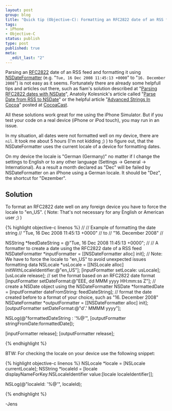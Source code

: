```yaml
--- 
layout: post
group: blog
title: "Quick tip (Objective-C): Formatting an RFC2822 date of an RSS feed using NSDateFormatter"
tags: 
- iPhone
- Objective-C
status: publish
type: post
published: true
meta: 
  _edit_last: "2"
---
```

Parsing an [RFC2822](http://www.faqs.org/rfcs/rfc2822.html) date of an RSS feed and formatting it using [NSDateFormatter](http://developer.apple.com/DOCUMENTATION/Cocoa/Reference/Foundation/Classes/NSDateFormatter_Class/index.html) (e.g. "`Tue, 16 Dec 2008 11:45:13 +0000`" to "`16. December 2008`") is not easy as it seems. Fortunately there are already some helpfull tips and articles out there, such as fiam's solution described at  "[Parsing RFC2822 dates with NSDate](http://fi.am/entry/parsing-rfc2822-dates-with-nsdate/)", Anatoliy Kolesnick's article called "[Parse Date from RSS to NSDate](http://blog.t-l-k.com/i-phone/2008/parse-date-from-rss)" or the helpful article "[Advanced Strings In Cocoa](http://cocoacast.com/?q=node/87)" posted at [CocoaCast](http://cocoacast.com/).

All these solutions work great for me using the iPhone Simulator. But if you test your code on a real device (iPhone or iPod touch), you may run in an issue.

<!--more-->

In my situation, all dates were not formatted well on my device, there are `nil`. It took me about 5 hours (I'm not kidding ;) ) to figure out, that the NSDateFormatter uses the current locale of a device for formatting dates.

On my device the locale is "German (Germany)" no matter if I change the settings to English or to any other language (Settings -> General -> International). As a result a month declared as "Dec" will be failed by NSDateFormatter on an iPhone using a German locale. It should be "Dez", the shortcut for "Dezember".

## Solution

To format an RFC2822 date well on any foreign device you have to force the locale to "en_US". ( Note: That's not necessary for any English or American user ;) )

{% highlight objective-c linenos %}
//
// Example of formatting the date string
// "Tue, 16 Dec 2008 11:45:13 +0000"
// to
// "16. December 2008"
//

NSString *feedDateString = @"Tue, 16 Dec 2008 11:45:13 +0000";
//
// A formatter to create a date using the RFC2822 date of a RSS feed
NSDateFormatter *inputFormatter = [[NSDateFormatter alloc] init];
// Note: We have to force the locale to "en_US" to avoid unexpected issues formatting data
NSLocale *usLocale = [[NSLocale alloc] initWithLocaleIdentifier:@"en_US"];
[inputFormatter setLocale: usLocale];
[usLocale release];
// set the format based on an RFC2822 date format
[inputFormatter setDateFormat:@"EEE, dd MMM yyyy HH:mm:ss Z"];
// create a NSDate object using the NSDateFormatter
NSDate *formattedDate = [inputFormatter dateFromString: feedDateString];
// format the date created before to a format of your choice, such as "16. December 2008"
NSDateFormatter *outputFormatter = [[NSDateFormatter alloc] init];
[outputFormatter setDateFormat:@"d'.' MMMM yyyy"];

NSLog(@"formattedDateString : '%@'", [outputFormatter stringFromDate:formattedDate]);

[inputFormatter release];
[outputFormatter release];

{% endhighlight %}


BTW: For checking the locale on your device use the following snippet:

{% highlight objective-c linenos %}
NSLocale *locale = [NSLocale currentLocale];
NSString *localeId = [locale displayNameForKey:NSLocaleIdentifier
								value:[locale localeIdentifier]];

NSLog(@"localeId: '%@'", localeId);

{% endhighlight %}

-Jens
